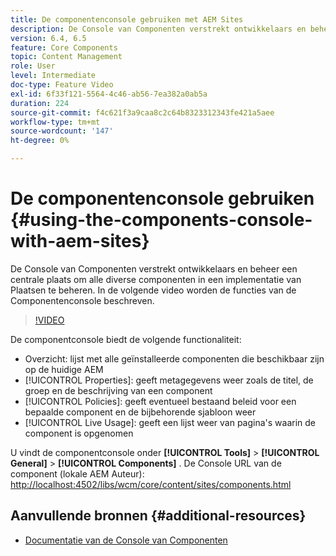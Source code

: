 ```yaml
---
title: De componentenconsole gebruiken met AEM Sites
description: De Console van Componenten verstrekt ontwikkelaars en beheer een centrale plaats om alle diverse componenten in een implementatie van Plaatsen te beheren. In de volgende video worden de functies van de Componentenconsole beschreven.
version: 6.4, 6.5
feature: Core Components
topic: Content Management
role: User
level: Intermediate
doc-type: Feature Video
exl-id: 6f33f121-5564-4c46-ab56-7ea382a0ab5a
duration: 224
source-git-commit: f4c621f3a9caa8c2c64b8323312343fe421a5aee
workflow-type: tm+mt
source-wordcount: '147'
ht-degree: 0%

---
```


# De componentenconsole gebruiken {#using-the-components-console-with-aem-sites}

De Console van Componenten verstrekt ontwikkelaars en beheer een centrale plaats om alle diverse componenten in een implementatie van Plaatsen te beheren. In de volgende video worden de functies van de Componentenconsole beschreven.

>[!VIDEO](https://video.tv.adobe.com/v/17417?quality=12&learn=on)

De componentconsole biedt de volgende functionaliteit:

* Overzicht: lijst met alle geïnstalleerde componenten die beschikbaar zijn op de huidige AEM
* [!UICONTROL Properties]: geeft metagegevens weer zoals de titel, de groep en de beschrijving van een component
* [!UICONTROL Policies]: geeft eventueel bestaand beleid voor een bepaalde component en de bijbehorende sjabloon weer
* [!UICONTROL Live Usage]: geeft een lijst weer van pagina&#39;s waarin de component is opgenomen

U vindt de componentconsole onder **[!UICONTROL Tools]** > **[!UICONTROL General]** > **[!UICONTROL Components]** .
De Console URL van de component (lokale AEM Auteur): [ http://localhost:4502/libs/wcm/core/content/sites/components.html](http://localhost:4502/libs/wcm/core/content/sites/components.html)

## Aanvullende bronnen {#additional-resources}

* [ Documentatie van de Console van Componenten ](https://helpx.adobe.com/experience-manager/6-5/sites/authoring/using/default-components-console.html)
